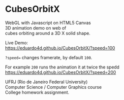 # CubesOrbitX

WebGL with Javascript on HTML5 Canvas   
3D animation demo on web of   
cubes orbiting around a 3D X solid shape.

Live Demo:   
https://eduardo4d.github.io/CubesOrbitX/?speed=100   

`?speed=` changes framerate, by default `100`.

For example `200` runs the animation it at twice the spedd  
https://eduardo4d.github.io/CubesOrbitX/?speed=200   

UFRJ (Rio de Janeiro Federal University)   
Computer Science / Computer Graphics course   
College homework assignment.
